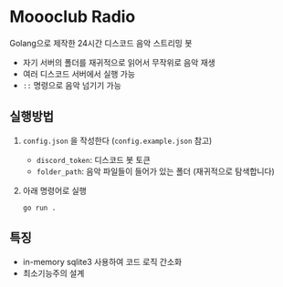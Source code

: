 # Moooclub Radio

Golang으로 제작한 24시간 디스코드 음악 스트리밍 봇

- 자기 서버의 폴더를 재귀적으로 읽어서 무작위로 음악 재생
- 여러 디스코드 서버에서 실행 가능
- `::` 명령으로 음악 넘기기 가능

## 실행방법

1. `config.json` 을 작성한다 (`config.example.json` 참고)
   - `discord_token`: 디스코드 봇 토큰
   - `folder_path`: 음악 파일들이 들어가 있는 폴더 (재귀적으로 탐색합니다)

2. 아래 명령어로 실행
   ```
   go run .
   ```

## 특징 
- in-memory sqlite3 사용하여 코드 로직 간소화
- 최소기능주의 설계